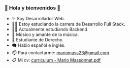 ### 🕺 Hola y bienvenidos 👋

- ✨ Soy Desarrollador Web. 
- 👨‍💻 Estoy estudiando la carrera de Desarrollo Full Stack. 
- 👷‍♂️ Actualmente estudiando Backend.
- 🎵 Músico y amante de la música.
- 📖 Estudiante de Derecho.
- 🗨 Hablo español e inglés.
- 📫 Para contactarme: mariomass23@gmail.com 
- 📋 Mi cv: [curriculum - Mario Massonnat.pdf](https://github.com/MarucoMass/MarucoMass/files/9541883/curriculum.-.Mario.Massonnat.pdf)

